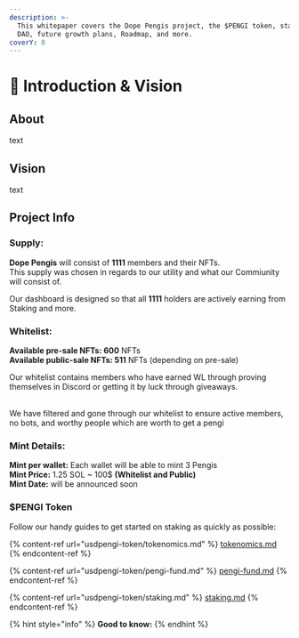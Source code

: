```yaml
---
description: >-
  This whitepaper covers the Dope Pengis project, the $PENGI token, staking,
  DAO, future growth plans, Roadmap, and more.
coverY: 0
---
```


# 👀 Introduction & Vision

## About

text

## Vision

text

## Project Info

### Supply:

**Dope Pengis** will consist of **1111** members and their NFTs.\
This supply was chosen in regards to our utility and what our Commiunity will consist of.



Our dashboard is designed so that all **1111** holders are actively earning from Staking and more.

### Whitelist:

**Available pre-sale NFTs:  600** NFTs\
**Available public-sale NFTs: 511** NFTs (depending on pre-sale)

Our whitelist contains members who have earned WL through proving themselves in Discord or getting it by luck through giveaways.&#x20;

\
We have filtered and gone through our whitelist to ensure active members, no bots, and worthy people which are worth to get a pengi

### Mint Details:

**Mint per wallet:** Each wallet will be able to mint 3 Pengis\
**Mint Price:** 1.25 SOL \~ 100$ **(Whitelist and Public)**\
**Mint Date:** will be announced soon

### $PENGI Token

Follow our handy guides to get started on staking as quickly as possible:

{% content-ref url="usdpengi-token/tokenomics.md" %}
[tokenomics.md](usdpengi-token/tokenomics.md)
{% endcontent-ref %}

{% content-ref url="usdpengi-token/pengi-fund.md" %}
[pengi-fund.md](usdpengi-token/pengi-fund.md)
{% endcontent-ref %}

{% content-ref url="usdpengi-token/staking.md" %}
[staking.md](usdpengi-token/staking.md)
{% endcontent-ref %}

{% hint style="info" %}
**Good to know:**&#x20;
{% endhint %}
